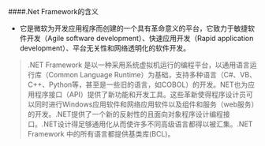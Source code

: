 ####.Net Framework的含义

* 它是微软为开发应用程序而创建的一个具有革命意义的平台，它致力于敏捷软件开发（Agile software development）、快速应用开发（Rapid application development）、平台无关性和网络透明化的软件开发。

> .NET Framework 是以一种采用系统虚拟机运行的编程平台，以通用语言运行库（Common Language Runtime）为基础，支持多种语言（C#、VB、C++、Python等，甚至是一些旧的语言，如COBOL）的开发。NET也为应用程序接口（API）提供了新功能和开发工具。这些革新使得程序设计员可以同时进行Windows应用软件和网络应用软件以及组件和服务（web服务）的开发。.NET提供了一个新的反射性的且面向对象程序设计编程接口。.NET设计得足够通用化从而使许多不同高级语言都得以被汇集。.NET Framework 中的所有语言都提供基类库(BCL)。
